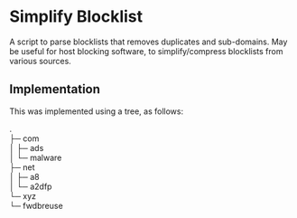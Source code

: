 # Simplify Blocklist

A script to parse blocklists that removes duplicates and sub-domains.
May be useful for host blocking software, to simplify/compress blocklists from various sources.

## Implementation

This was implemented using a tree, as follows:

.<br>
├─ com<br>
│  ├─ ads<br>
│  └─ malware<br>
├─ net<br>
│  ├─ a8<br>
│  └─ a2dfp<br>
└─ xyz<br>
   └─ fwdbreuse<br>
